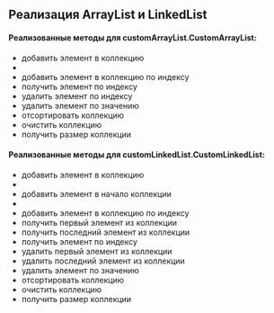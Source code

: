 ## Реализация ArrayList и LinkedList

#### Реализованные методы для customArrayList.CustomArrayList:
- добавить элемент в коллекцию
- 
- добавить элемент в коллекцию по индексу
- получить элемент по индексу
- удалить элемент по индексу
- удалить элемент по значению
- отсортировать коллекцию
- очистить коллекцию
- получить размер коллекции


#### Реализованные методы для customLinkedList.CustomLinkedList:
- добавить элемент в коллекцию
- 
- добавить элемент в начало коллекции
- 
- добавить элемент в коллекцию по индексу
- получить первый элемент из коллекции
- получить последний элемент из коллекции
- получить элемент по индексу
- удалить первый элемент из коллекции
- удалить последний элемент из коллекции
- удалить элемент по значению
- отсортировать коллекцию
- очистить коллекцию
- получить размер коллекции